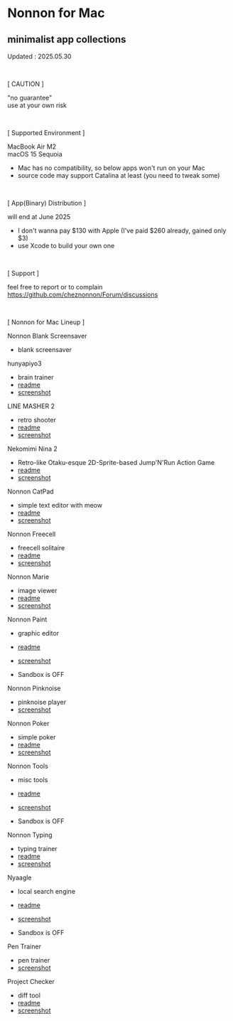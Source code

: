 # Nonnon for Mac
## minimalist app collections

Updated : 2025.05.30

<br>

[ CAUTION ]

"no guarantee"<br>
use at your own risk

<br>

[ Supported Environment ]

MacBook Air M2<br>
macOS 15 Sequoia

+ Mac has no compatibility, so below apps won't run on your Mac
+ source code may support Catalina at least (you need to tweak some)
  
<br>

[ App(Binary) Distribution ]

will end at June 2025<br>

+ I don't wanna pay $130 with Apple (I've paid $260 already, gained only $3)
+ use Xcode to build your own one

<br>

[ Support ]

feel free to report or to complain<br>
https://github.com/cheznonnon/Forum/discussions

<br>

[ Nonnon for Mac Lineup ]

Nonnon Blank Screensaver

+ blank screensaver

hunyapiyo3

+ brain trainer
+ [readme](https://cheznonnon.github.io/Nonnon_for_Mac/readme/hunyapiyo3.html)
+ [screenshot](https://cheznonnon.github.io/Nonnon_for_Mac/Screenshot/hunyapiyo3.png)

LINE MASHER 2

+ retro shooter
+ [readme](https://cheznonnon.github.io/Nonnon_for_Mac/readme/lm2.html)
+ [screenshot](https://cheznonnon.github.io/Nonnon_for_Mac/Screenshot/LINE%20MASHER%202.png)

Nekomimi Nina 2

+ Retro-like Otaku-esque 2D-Sprite-based Jump'N'Run Action Game
+ [readme](https://cheznonnon.github.io/Nonnon_for_Mac/readme/nn2.html)
+ [screenshot](https://cheznonnon.github.io/Nonnon_for_Mac/Screenshot/Nekomimi%20Nina%202.png)

Nonnon CatPad

+ simple text editor with meow
+ [readme](https://cheznonnon.github.io/Nonnon_for_Mac/readme/catpad.html)
+ [screenshot](https://cheznonnon.github.io/Nonnon_for_Mac/Screenshot/Nonnon%20CatPad.png)

Nonnon Freecell

+ freecell solitaire
+ [readme](https://cheznonnon.github.io/Nonnon_for_Mac/readme/freecell.html)
+ [screenshot](https://cheznonnon.github.io/Nonnon_for_Mac/Screenshot/Nonnon%20Freecell.png)

Nonnon Marie

+ image viewer
+ [readme](https://cheznonnon.github.io/Nonnon_for_Mac/readme/marie.html)
+ [screenshot](https://cheznonnon.github.io/Nonnon_for_Mac/Screenshot/Nonnon%20Marie.png)

Nonnon Paint

+ graphic editor
+ [readme](https://cheznonnon.github.io/Nonnon_for_Mac/readme/nonnon_paint.html)
+ [screenshot](https://cheznonnon.github.io/Nonnon_for_Mac/Screenshot/Nonnon%20Paint.png)

+ Sandbox is OFF

Nonnon Pinknoise

+ pinknoise player
+ [screenshot](https://cheznonnon.github.io/Nonnon_for_Mac/Screenshot/Nonnon%20Pinknoise.png)

Nonnon Poker

+ simple poker
+ [readme](https://cheznonnon.github.io/Nonnon_for_Mac/readme/nonnon_poker.html)
+ [screenshot](https://cheznonnon.github.io/Nonnon_for_Mac/Screenshot/Nonnon%20Poker.png)

Nonnon Tools

+ misc tools
+ [readme](https://cheznonnon.github.io/Nonnon_for_Mac/readme/nonnon_tools.html)
+ [screenshot](https://cheznonnon.github.io/Nonnon_for_Mac/Screenshot/Nonnon%20Tools.png)

+ Sandbox is OFF

Nonnon Typing

+ typing trainer
+ [readme](https://cheznonnon.github.io/Nonnon_for_Mac/readme/Nonnon%20Typing.html)
+ [screenshot](https://cheznonnon.github.io/Nonnon_for_Mac/Screenshot/Nonnon%20Typing.png)

Nyaagle

+ local search engine
+ [readme](https://cheznonnon.github.io/Nonnon_for_Mac/readme/nyaagle.html)
+ [screenshot](https://cheznonnon.github.io/Nonnon_for_Mac/Screenshot/Nyaagle.png)

+ Sandbox is OFF

Pen Trainer

+ pen trainer
+ [screenshot](https://cheznonnon.github.io/Nonnon_for_Mac/Screenshot/Pen%20Trainer.png)

Project Checker

+ diff tool
+ [readme](https://cheznonnon.github.io/Nonnon_for_Mac/readme/project%20checker.html)
+ [screenshot](https://cheznonnon.github.io/Nonnon_for_Mac/Screenshot/Project%20Checker.png)
